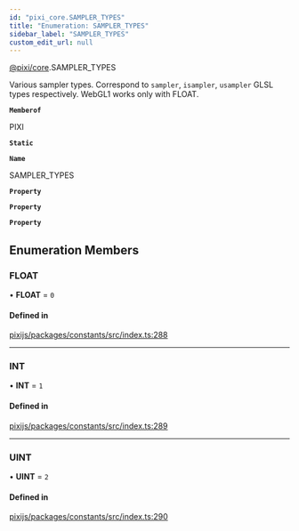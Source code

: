 ```yaml
---
id: "pixi_core.SAMPLER_TYPES"
title: "Enumeration: SAMPLER_TYPES"
sidebar_label: "SAMPLER_TYPES"
custom_edit_url: null
---
```


[@pixi/core](../modules/pixi_core.md).SAMPLER_TYPES

Various sampler types. Correspond to `sampler`, `isampler`, `usampler` GLSL types respectively.
WebGL1 works only with FLOAT.

**`Memberof`**

PIXI

**`Static`**

**`Name`**

SAMPLER_TYPES

**`Property`**

**`Property`**

**`Property`**

## Enumeration Members

### FLOAT

• **FLOAT** = ``0``

#### Defined in

[pixijs/packages/constants/src/index.ts:288](https://github.com/pixijs/pixijs/blob/2194fe5c5/packages/constants/src/index.ts#L288)

___

### INT

• **INT** = ``1``

#### Defined in

[pixijs/packages/constants/src/index.ts:289](https://github.com/pixijs/pixijs/blob/2194fe5c5/packages/constants/src/index.ts#L289)

___

### UINT

• **UINT** = ``2``

#### Defined in

[pixijs/packages/constants/src/index.ts:290](https://github.com/pixijs/pixijs/blob/2194fe5c5/packages/constants/src/index.ts#L290)
